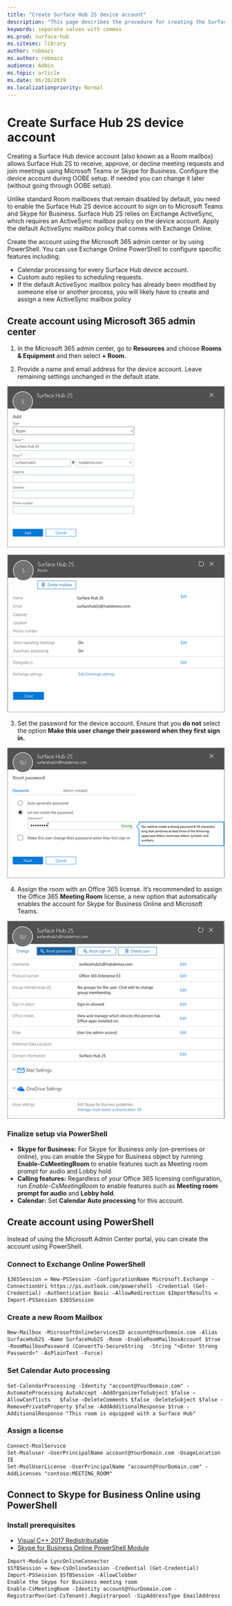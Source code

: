 ```yaml
---
title: "Create Surface Hub 2S device account"
description: "This page describes the procedure for creating the Surface Hub 2S device account."
keywords: separate values with commas
ms.prod: surface-hub
ms.sitesec: library
author: robmazz
ms.author: robmazz
audience: Admin
ms.topic: article
ms.date: 06/20/2019
ms.localizationpriority: Normal
---
```


# Create Surface Hub 2S device account

Creating a Surface Hub device account (also known as a Room mailbox) allows Surface Hub 2S to receive, approve, or decline meeting requests and join meetings using Microsoft Teams or Skype for Business. Configure the device account during OOBE setup. If needed you can change it later (without going through OOBE setup).

Unlike standard Room mailboxes that remain disabled by default, you need to enable the Surface Hub 2S device account to sign on to Microsoft Teams and Skype for Business. Surface Hub 2S relies on Exchange ActiveSync, which requires an ActiveSync mailbox policy on the device account. Apply the default ActiveSync mailbox policy that comes with Exchange Online.

Create the account using the Microsoft 365 admin center or by using PowerShell. You can use Exchange Online PowerShell to configure specific features including: 

-  Calendar processing for every Surface Hub device account.
-  Custom auto replies to scheduling requests.
-  If the default ActiveSync mailbox policy has already been modified by someone else or another process, you will likely have to create and assign a new ActiveSync mailbox policy 

## Create account using Microsoft 365 admin center

1. In the Microsoft 365 admin center, go to **Resources** and choose **Rooms & Equipment** and then select **+ Room**.

2. Provide a name and email address for the device account. Leave remaining settings unchanged in the default state.

![Provide a name and email address](images/sh2-account2.png)

![Leave remaining settings unchanged in the default state](images/sh2-account3.png)

3. Set the password for the device account. Ensure that you **do not** select the option **Make this user change their password when they first sign in.**

![Set the password for the device account](images/sh2-account4.png)

4. Assign the room with an Office 365 license. It’s recommended to assign the Office 365 **Meeting Room** license, a new option that automatically enables the account for Skype for Business Online and Microsoft Teams.

![Assign Office 365 license](images/sh2-account5.png)

### Finalize setup via PowerShell

- **Skype for Business:** For Skype for Business only (on-premises or online), you can enable the Skype for Business object by running **Enable-CsMeetingRoom** to enable features such as Meeting room prompt for audio and Lobby hold.
- **Calling features:** Regardless of your Office 365 licensing configuration, run *Enable-CsMeetingRoom* to enable features such as **Meeting room prompt for audio** and **Lobby hold**.
- **Calendar:** Set **Calendar Auto processing** for this account.

## Create account using PowerShell
Instead of using the Microsoft Admin Center portal, you can create the account using PowerShell.

### Connect to Exchange Online PowerShell
```
$365Session = New-PSSession -ConfigurationName Microsoft.Exchange -ConnectionUri https://ps.outlook.com/powershell -Credential (Get-Credential) -Authentication Basic –AllowRedirection $ImportResults = Import-PSSession $365Session
```

### Create a new Room Mailbox

```
New-Mailbox -MicrosoftOnlineServicesID account@YourDomain.com -Alias SurfaceHub2S -Name SurfaceHub2S -Room -EnableRoomMailboxAccount $true -RoomMailboxPassword (ConvertTo-SecureString  -String "<Enter Strong Password>" -AsPlainText -Force)
```

### Set Calendar Auto processing

```
Set-CalendarProcessing -Identity "account@YourDomain.com" -AutomateProcessing AutoAccept -AddOrganizerToSubject $false –AllowConflicts   $false –DeleteComments $false -DeleteSubject $false -RemovePrivateProperty $false -AddAdditionalResponse $true -AdditionalResponse "This room is equipped with a Surface Hub"
```

### Assign a license

```
Connect-MsolService
Set-Msoluser -UserPrincipalName account@YourDomain.com -UsageLocation IE
Set-MsolUserLicense -UserPrincipalName "account@YourDomain.com" -AddLicenses "contoso:MEETING_ROOM"
```

## Connect to Skype for Business Online using PowerShell

### Install prerequisites

- [Visual C++ 2017 Redistributable](https://aka.ms/vs/15/release/vc_redist.x64.exe)
- [Skype for Business Online PowerShell Module](https://www.microsoft.com/en-us/download/confirmation.aspx?id=39366)

```
Import-Module LyncOnlineConnector
$SfBSession = New-CsOnlineSession -Credential (Get-Credential)
Import-PSSession $SfBSession -AllowClobber
Enable the Skype for Business meeting room
Enable-CsMeetingRoom -Identity account@YourDomain.com -RegistrarPoo(Get-CsTenant).Registrarpool -SipAddressType EmailAddress
```